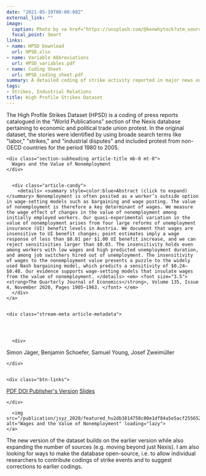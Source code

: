 ```yaml
---
date: "2021-05-19T00:00:00Z"
external_link: ""
image:
  caption: Photo by <a href="https://unsplash.com/@kenwhytock?utm_source=unsplash&utm_medium=referral&utm_content=creditCopyText">Ken  Whytock</a> on <a href="https://unsplash.com/s/photos/union-protest-strike?utm_source=unsplash&utm_medium=referral&utm_content=creditCopyText">Unsplash</a>
  focal_point: Smart
links:
- name: HPSD Download
  url: HPSD.xlsx
- name: Variable Abbreviations
  url: HPSD_variables.pdf
- name: Coding Sheet
  url: HPSD_coding_sheet.pdf
summary: A detailed coding of strike activity reported in major news outlets.
tags:
- Strikes, Industrial Relations
title: High Profile Strikes Dataset
---
```


The High Profile Strikes Dataset (HPSD) is a coding of press reports catalogued in the “World Publications” section of the Nexis database pertaining to economic and political trade union protest. In the original dataset, the stories were identified by using broade search terms like "labor," "strikes," and "industrial disputes" and included protest from non-OECD countries for the period 1980 to 2005. 


  


<div class="media stream-item">
  <div class="media-body">

    <div class="section-subheading article-title mb-0 mt-0">
      Wages and the Value of Nonemployment
    </div>

    
      <div class="article-candy">
        <details> <summary style=color:blue>Abstract (click to expand)</summary> Nonemployment is often posited as a worker’s outside option in wage-setting models such as bargaining and wage posting. The value of nonemployment is therefore a key determinant of wages. We measure the wage effect of changes in the value of nonemployment among initially employed workers. Our quasi-experimental variation in the value of nonemployment arises from four large reforms of unemployment insurance (UI) benefit levels in Austria. We document that wages are insensitive to UI benefit changes; point estimates imply a wage response of less than $0.01 per $1.00 UI benefit increase, and we can reject sensitivities larger than $0.03. The insensitivity holds even among workers with low wages and high predicted unemployment duration, and among job switchers hired out of unemployment. The insensitivity of wages to the nonemployment value presents a puzzle to the widely used Nash bargaining model, which predicts a sensitivity of $0.24–$0.48. Our evidence supports wage-setting models that insulate wages from the value of nonemployment. </details> <em> <font size="3.5"> <strong>The Quarterly Journal of Economics</strong>, Volume 135, Issue 4, November 2020, Pages 1905–1963. </font> </em>
      </div>
    </a>
    

    <div class="stream-meta article-metadata">

      

      
      <div>
        

  <span >
      Simon Jäger</span>, <span >
      Benjamin Schoefer</span>, <span >
      Samuel Young</span>, <span >
      Josef Zweimüller</span>
      </div>
      
    </div>

    
    <div class="btn-links">
      








  
    
  



<a class="btn btn-outline-primary btn-page-header btn-sm" href="/uploads/jsyz_2020.pdf" target="_blank" rel="noopener">
  PDF
</a>















<a class="btn btn-outline-primary btn-page-header btn-sm" href="https://doi.org/https://doi.org/10.1093/qje/qjaa016" target="_blank" rel="noopener">
  DOI
</a>


  
  
  
    
  
  
  
  
  
    
  
  <a class="btn btn-outline-primary btn-page-header btn-sm" href="https://academic.oup.com/qje/article/135/4/1905/5838866?login=true" target="_blank" rel="noopener">
    Publisher's Version</a>

  
  
  
    
  
  
  
  
  
    
  
  <a class="btn btn-outline-primary btn-page-header btn-sm" href="http://economics.mit.edu/files/17299" target="_blank" rel="noopener">
    Slides</a>


    </div>
    


  </div>
  <div class="ml-3">
    
    
    
      <img src="/publication/jsyz_2020/featured_hu2db3814758c00e1df84a5e5acf255652_90804_150x0_resize_q75_lanczos.jpeg" alt="Wages and the Value of Nonemployment" loading="lazy">
    </a>
    
  </div>
</div>

The new version of the dataset builds on the earlier version while also expanding the number of sources (e.g. moving beyond just Nexis). I am also looking for ways to make the database open-source, i.e. to allow individual researchers to contribute codings of strike events and to suggest corrections to earlier codings.     

